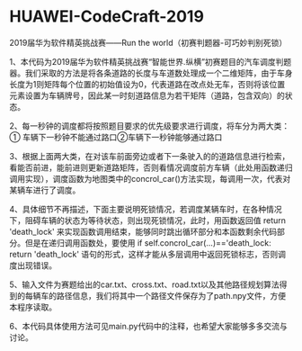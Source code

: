# HUAWEI-CodeCraft-2019
2019届华为软件精英挑战赛——Run the world（初赛判题器-可巧妙判别死锁）

1、本代码为2019届华为软件精英挑战赛“智能世界.纵横”初赛题目的汽车调度判题器。我们采取的方法是将各条道路的长度与车道数处理成一个二维矩阵，由于车身长度为1则矩阵每个位置的初始值设为0，代表道路在改点处无车，否则将该位置元素设置为车辆牌号，因此某一时刻道路信息为若干矩阵（道路，包含双向）的状态。

2、每一秒钟的调度都将按照题目要求的优先级要求进行调度，将车分为两大类：① 车辆下一秒钟不能通过路口②车辆下一秒钟能够通过路口

3、根据上面两大类，在对该车前面旁边或者下一条驶入的的道路信息进行检索，看能否前进，能前进则更新道路矩阵，否则看情况调度前方车辆（此处用函数递归调用实现），调度函数为地图类中的concrol_car()方法实现，每调用一次，代表对某辆车进行了调度。

4、具体细节不再描述，下面主要说明死锁情况，若调度某辆车时，在各种情况下，阻碍车辆的状态为等待状态，则出现死锁情况，此时，用函数返回值 return 'death_lock' 来实现函数调用结束，能够同时跳出循环部分和本函数剩余代码部分。但是在递归调用函数处，要使用 if self.concrol_car(...)=='death_lock:
return 'death_lock' 语句的形式，这样才能从多层调用中返回死锁标志，否则调度出现错误。

5、输入文件为赛题给出的car.txt、cross.txt、road.txt以及其他路径规划算法得到的每辆车的路径信息，我们将其中一个路径文件保存为了path.npy文件，方便本程序读取。

6、本代码具体使用方法可见main.py代码中的注释，也希望大家能够多多交流与讨论。
